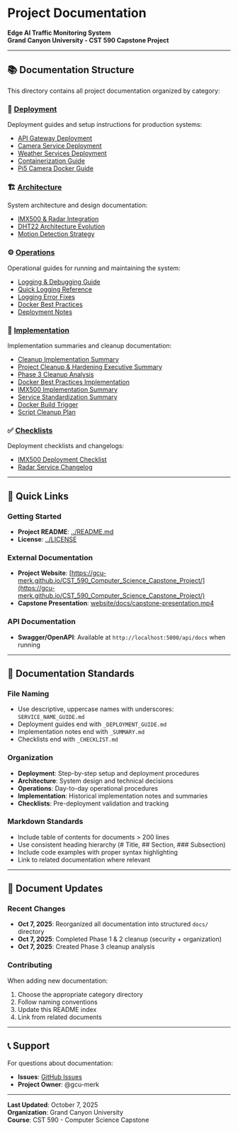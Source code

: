 # Project Documentation

**Edge AI Traffic Monitoring System**  
**Grand Canyon University - CST 590 Capstone Project**

---

## 📚 Documentation Structure

This directory contains all project documentation organized by category:

### 🚀 [Deployment](./deployment/)
Deployment guides and setup instructions for production systems:
- [API Gateway Deployment](./deployment/API_GATEWAY_DEPLOYMENT_GUIDE.md)
- [Camera Service Deployment](./deployment/CAMERA_SERVICE_DEPLOYMENT_GUIDE.md)
- [Weather Services Deployment](./deployment/WEATHER_SERVICES_DEPLOYMENT_GUIDE.md)
- [Containerization Guide](./deployment/CONTAINERIZATION_GUIDE.md)
- [Pi5 Camera Docker Guide](./deployment/PI5_CAMERA_DOCKER_GUIDE.md)

### 🏗️ [Architecture](./architecture/)
System architecture and design documentation:
- [IMX500 & Radar Integration](./architecture/IMX500_RADAR_INTEGRATION_GUIDE.md)
- [DHT22 Architecture Evolution](./architecture/DHT22_ARCHITECTURE_EVOLUTION.md)
- [Motion Detection Strategy](./architecture/MOTION_DETECTION_STRATEGY.md)

### ⚙️ [Operations](./operations/)
Operational guides for running and maintaining the system:
- [Logging & Debugging Guide](./operations/LOGGING_AND_DEBUGGING_GUIDE.md)
- [Quick Logging Reference](./operations/QUICK_LOGGING_REFERENCE.md)
- [Logging Error Fixes](./operations/LOGGING_ERROR_FIXES.md)
- [Docker Best Practices](./operations/DOCKER_BEST_PRACTICES.md)
- [Deployment Notes](./operations/DEPLOYMENT_NOTES.md)

### 📝 [Implementation](./implementation/)
Implementation summaries and cleanup documentation:
- [Cleanup Implementation Summary](./implementation/CLEANUP_IMPLEMENTATION_SUMMARY.md)
- [Project Cleanup & Hardening Executive Summary](./implementation/PROJECT_CLEANUP_AND_HARDENING_EXECUTIVE_SUMMARY.md)
- [Phase 3 Cleanup Analysis](./implementation/PHASE_3_CLEANUP_ANALYSIS.md)
- [Docker Best Practices Implementation](./implementation/DOCKER_BEST_PRACTICES_IMPLEMENTATION_SUMMARY.md)
- [IMX500 Implementation Summary](./implementation/IMX500_IMPLEMENTATION_SUMMARY.md)
- [Service Standardization Summary](./implementation/SERVICE_STANDARDIZATION_SUMMARY.md)
- [Docker Build Trigger](./implementation/DOCKER_BUILD_TRIGGER.md)
- [Script Cleanup Plan](./implementation/SCRIPT_CLEANUP_PLAN.md)

### ✅ [Checklists](./checklists/)
Deployment checklists and changelogs:
- [IMX500 Deployment Checklist](./checklists/IMX500_DEPLOYMENT_CHECKLIST.md)
- [Radar Service Changelog](./checklists/RADAR_SERVICE_CHANGELOG.md)

---

## 🔗 Quick Links

### Getting Started
- **Project README**: [../README.md](../README.md)
- **License**: [../LICENSE](../LICENSE)

### External Documentation
- **Project Website**: [https://gcu-merk.github.io/CST_590_Computer_Science_Capstone_Project/](https://gcu-merk.github.io/CST_590_Computer_Science_Capstone_Project/)
- **Capstone Presentation**: [website/docs/capstone-presentation.mp4](../website/docs/capstone-presentation.mp4)

### API Documentation
- **Swagger/OpenAPI**: Available at `http://localhost:5000/api/docs` when running

---

## 📖 Documentation Standards

### File Naming
- Use descriptive, uppercase names with underscores: `SERVICE_NAME_GUIDE.md`
- Deployment guides end with `_DEPLOYMENT_GUIDE.md`
- Implementation notes end with `_SUMMARY.md`
- Checklists end with `_CHECKLIST.md`

### Organization
- **Deployment**: Step-by-step setup and deployment procedures
- **Architecture**: System design and technical decisions
- **Operations**: Day-to-day operational procedures
- **Implementation**: Historical implementation notes and summaries
- **Checklists**: Pre-deployment validation and tracking

### Markdown Standards
- Include table of contents for documents > 200 lines
- Use consistent heading hierarchy (# Title, ## Section, ### Subsection)
- Include code examples with proper syntax highlighting
- Link to related documentation where relevant

---

## 🔄 Document Updates

### Recent Changes
- **Oct 7, 2025**: Reorganized all documentation into structured `docs/` directory
- **Oct 7, 2025**: Completed Phase 1 & 2 cleanup (security + organization)
- **Oct 7, 2025**: Created Phase 3 cleanup analysis

### Contributing
When adding new documentation:
1. Choose the appropriate category directory
2. Follow naming conventions
3. Update this README index
4. Link from related documents

---

## 📞 Support

For questions about documentation:
- **Issues**: [GitHub Issues](https://github.com/gcu-merk/CST_590_Computer_Science_Capstone_Project/issues)
- **Project Owner**: @gcu-merk

---

**Last Updated**: October 7, 2025  
**Organization**: Grand Canyon University  
**Course**: CST 590 - Computer Science Capstone
